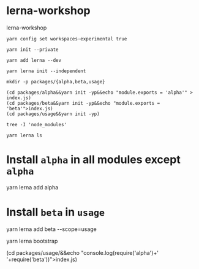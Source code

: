# lerna-workshop
lerna-workshop
```
yarn config set workspaces-experimental true
```
```
yarn init --private
```
```
yarn add lerna --dev
```
```
yarn lerna init --independent
```
```
mkdir -p packages/{alpha,beta,usage}
```
```
(cd packages/alpha&&yarn init -yp&&echo "module.exports = 'alpha'" > index.js)
(cd packages/beta&&yarn init -yp&&echo "module.exports = 'beta'">index.js)
(cd packages/usage&&yarn init -yp)
```
```
tree -I 'node_modules'
```
```
yarn lerna ls
```

# Install `alpha` in all modules except `alpha`
yarn lerna add alpha

# Install `beta` in `usage`
yarn lerna add beta --scope=usage


yarn lerna bootstrap

(cd packages/usage/&&echo "console.log(require('alpha')+' '+require('beta'))">index.js)
